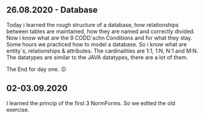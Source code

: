 ## 26.08.2020 - Database


Today i learned the rough structure of a database, how relationships between tables are maintained, how they are named and correctly divided. Now i know what are the 9 CODD´schn Conditions and for what they stay. Some hours we practiced how to model a database. So i know what are entity´s, relationships & attributes. The cardinalities are 1:1, 1:N, N:1 and M:N. The datatypes are similar to the JAVA datatypes, there are a lot of them. 

The End for day one.
:D


## 02-03.09.2020

I learned the princip of the first 3 NormForms. So we edited the old exercise.